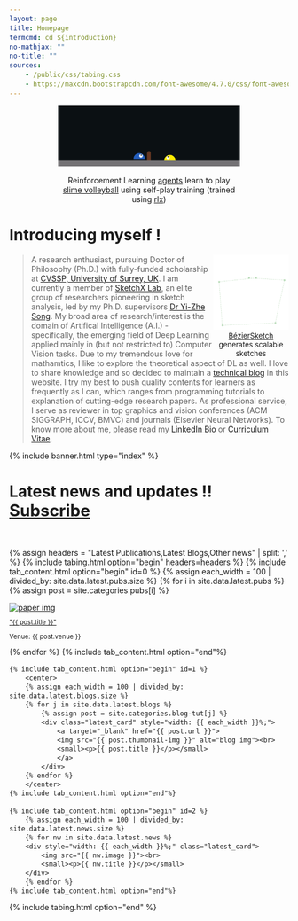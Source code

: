 ```yaml
---
layout: page
title: Homepage
termcmd: cd ${introduction}
no-mathjax: ""
no-title: ""
sources:
    - /public/css/tabing.css
    - https://maxcdn.bootstrapcdn.com/font-awesome/4.7.0/css/font-awesome.min.css
---
```


<div style="margin-left: auto; margin-right: auto; width: 65%;">
<center>
    <img src="/public/volley.gif" style="margin: 0px;" />
    <p style="font-size: 14px; text-align: center;">Reinforcement Learning <a href="https://github.com/dasayan05/rlx/blob/master/examples/slime.py" target="_blank">agents</a> learn to play <a href="https://github.com/hardmaru/slimevolleygym" target="_blank">slime volleyball</a> using self-play training (trained using <a href="https://github.com/dasayan05/rlx" target="_blank">rlx</a>)</p>
</center>
</div>

# Introducing myself !

<div style="margin-left: auto; margin-right: auto; width: 27%; float:right; margin: 0px;">
<center>
    <img src="/public/anim.gif" style="margin: 0px;"/>
    <p style="font-size: 13px; text-align: center; margin: 0px;"><a href="{% post_url pubs/2020-05-22-pub-7 %}">BézierSketch</a> generates scalable sketches</p>
</center>
</div>

> A research enthusiast, pursuing Doctor of Philosophy (Ph.D.) with fully-funded scholarship at [CVSSP, University of Surrey, UK](https://www.surrey.ac.uk/centre-vision-speech-signal-processing). I am currently a member of [SketchX Lab](http://sketchx.ai/), an elite group of researchers pioneering in sketch analysis, led by my Ph.D. supervisors [Dr Yi-Zhe Song](https://www.surrey.ac.uk/people/yi-zhe-song). My broad area of research/interest is the domain of Artifical Intelligence (A.I.) - specifically, the emerging field of Deep Learning applied mainly in (but not restricted to) Computer Vision tasks. Due to my tremendous love for mathamtics, I like to explore the theoretical aspect of DL as well. I love to share knowledge and so decided to maintain a <a href="{% link blogs.html %}">technical blog</a> in this website. I try my best to push quality contents for learners as frequently as I can, which ranges from programming tutorials to explanation of cutting-edge research papers. As professional service, I serve as reviewer in top graphics and vision conferences (ACM SIGGRAPH, ICCV, BMVC) and journals (Elsevier Neural Networks). To know more about me, please read my [LinkedIn Bio](https://www.linkedin.com/in/ayan-das-a49928a7/) or <a href="{% link about.md %}">Curriculum Vitae</a>.

{% include banner.html type="index" %}

# Latest news and updates !! [<span style="font-size: 22pt;" class="rss_button">Subscribe</span>](feed.xml)
<br>

{% assign headers = "Latest Publications,Latest Blogs,Other news" | split: ',' %}
{% include tabing.html option="begin" headers=headers %}
    {% include tab_content.html option="begin" id=0 %}
    {% assign each_width = 100 | divided_by: site.data.latest.pubs.size %}
        {% for i in site.data.latest.pubs %}
            {% assign post = site.categories.pubs[i] %}
            <div class="latest_card" style="width: {{ each_width }}%;">
                <a target="_blank" href="{{ post.url }}">
                <img src="{{ post.thumbnail-img }}" alt="paper img"><br>
                <small>
                    <p>"{{ post.title }}"</p>
                </small>
                </a><small><p>Venue: {{ post.venue }}</p></small>
            </div>
        {% endfor %}
    {% include tab_content.html option="end"%}

    {% include tab_content.html option="begin" id=1 %}
        <center>
        {% assign each_width = 100 | divided_by: site.data.latest.blogs.size %}
        {% for j in site.data.latest.blogs %}
            {% assign post = site.categories.blog-tut[j] %}
            <div class="latest_card" style="width: {{ each_width }}%;">
                <a target="_blank" href="{{ post.url }}">
                <img src="{{ post.thumbnail-img }}" alt="blog img"><br>
                <small><p>{{ post.title }}</p></small>
                </a>
            </div>
        {% endfor %}
        </center>
    {% include tab_content.html option="end"%}

    {% include tab_content.html option="begin" id=2 %}
        {% assign each_width = 100 | divided_by: site.data.latest.news.size %}
        {% for nw in site.data.latest.news %}
        <div style="width: {{ each_width }}%;" class="latest_card">
            <img src="{{ nw.image }}"><br>
            <small><p>{{ nw.title }}</p></small>
        </div>
        {% endfor %}
    {% include tab_content.html option="end"%}
{% include tabing.html option="end" %}